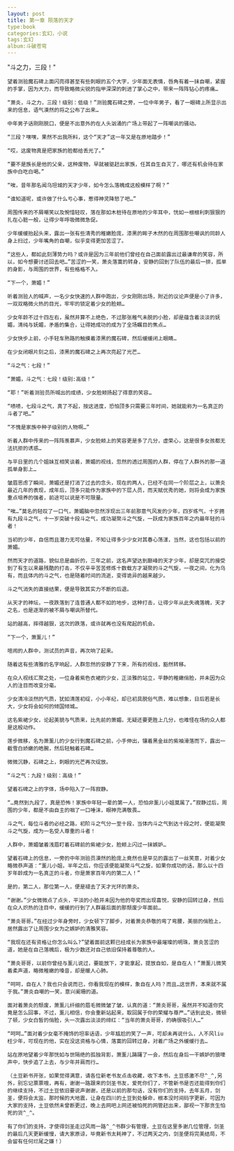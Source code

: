 ```yaml
---
layout: post
title: 第一章 陨落的天才
type:book
categories:玄幻，小说
tags:玄幻
album:斗破苍穹
---
```


   "斗之力，三段！"

    望着测验魔石碑上面闪亮得甚至有些刺眼的五个大字，少年面无表情，唇角有着一抹自嘲，紧握的手掌，因为大力，而导致略微尖锐的指甲深深的刺进了掌心之中，带来一阵阵钻心的疼痛…

    “萧炎，斗之力，三段！级别：低级！”测验魔石碑之旁，一位中年男子，看了一眼碑上所显示出来的信息，语气漠然的将之公布了出来…

    中年男子话刚刚脱口，便是不出意外的在人头汹涌的广场上带起了一阵嘲讽的骚动。

    “三段？嘿嘿，果然不出我所料，这个“天才”这一年又是在原地踏步！”

    “哎，这废物真是把家族的脸都给丢光了。”

    “要不是族长是他的父亲，这种废物，早就被驱赶出家族，任其自生自灭了，哪还有机会待在家族中白吃白喝。”

    “唉，昔年那名闻乌坦城的天才少年，如今怎么落魄成这般模样了啊？”

    “谁知道呢，或许做了什么亏心事，惹得神灵降怒了吧…”

    周围传来的不屑嘲笑以及惋惜轻叹，落在那如木桩待在原地的少年耳中，恍如一根根利刺狠狠的扎在心脏一般，让得少年呼吸微微急促。

    少年缓缓抬起头来，露出一张有些清秀的稚嫩脸庞，漆黑的眸子木然的在周围那些嘲讽的同龄人身上扫过，少年嘴角的自嘲，似乎变得更加苦涩了。

    “这些人，都如此刻薄势力吗？或许是因为三年前他们曾经在自己面前露出过最谦卑的笑容，所以，如今想要讨还回去吧…”苦涩的一笑，萧炎落寞的转身，安静的回到了队伍的最后一排，孤单的身影，与周围的世界，有些格格不入。

    “下一个，萧媚！”

    听着测验人的喊声，一名少女快速的人群中跑出，少女刚刚出场，附近的议论声便是小了许多，一双双略微火热的目光，牢牢的锁定着少女的脸颊…

    少女年龄不过十四左右，虽然并算不上绝色，不过那张稚气未脱的小脸，却是蕴含着淡淡的妩媚，清纯与妩媚，矛盾的集合，让得她成功的成为了全场瞩目的焦点…

    少女快步上前，小手轻车熟路的触摸着漆黑的魔石碑，然后缓缓闭上眼睛…

    在少女闭眼片刻之后，漆黑的魔石碑之上再次亮起了光芒…

    “斗之气：七段！”

    “萧媚，斗之气：七段！级别:高级！”

    “耶！”听着测验员所喊出的成绩，少女脸颊扬起了得意的笑容…

    “啧啧，七段斗之气，真了不起，按这进度，恐怕顶多只需要三年时间，她就能称为一名真正的斗者了吧…”

    “不愧是家族中种子级别的人物啊…”

    听着人群中传来的一阵阵羡慕声，少女脸颊上的笑容更是多了几分，虚荣心，这是很多女孩都无法抗拒的诱惑…

    与平日里的几个姐妹互相笑谈着，萧媚的视线，忽然的透过周围的人群，停在了人群外的那一道孤单身影上…

    皱眉思虑了瞬间，萧媚还是打消了过去的念头，现在的两人，已经不在同一个阶层之上，以萧炎最近几年的表现，成年后，顶多只能作为家族中的下层人员，而天赋优秀的她，则将会成为家族重点培养的强者，前途可以说是不可限量。

    “唉…”莫名的轻叹了一口气，萧媚脑中忽然浮现出三年前那意气风发的少年，四岁练气，十岁拥有九段斗之气，十一岁突破十段斗之气，成功凝聚斗之气旋，一跃成为家族百年之内最年轻的斗者！

    当初的少年，自信而且潜力无可估量，不知让得多少少女对其春心荡漾，当然，这也包括以前的萧媚。

    然而天才的道路，貌似总是曲折的，三年之前，这名声望达到巅峰的天才少年，却是突兀的接受到了有生以来最残酷的打击，不仅辛辛苦苦修炼十数载方才凝聚的斗之气旋，一夜之间，化为乌有，而且体内的斗之气，也是随着时间的流逝，变得诡异的越来越少。

    斗之气消失的直接结果，便是导致其实力不断的后退。

    从天才的神坛，一夜跌落到了连普通人都不如的地步，这种打击，让得少年从此失魂落魄，天才之名，也是逐渐的被不屑与嘲讽所替代。

    站的越高，摔得越狠，这次的跌落，或许就再也没有爬起的机会。

    “下一个，萧薰儿！”

    喧闹的人群中，测试员的声音，再次响了起来。

    随着这有些清雅的名字响起，人群忽然的安静了下来，所有的视线，豁然转移。

    在众人视线汇聚之处，一位身着紫色衣裙的少女，正淡雅的站立，平静的稚嫩俏脸，并未因为众人的注目而改变分毫。

    少女清冷淡然的气质，犹如清莲初绽，小小年纪，却已初具脱俗气质，难以想象，日后若是长大，少女将会如何的倾国倾城…

    这名紫裙少女，论起美貌与气质来，比先前的萧媚，无疑还要更胜上几分，也难怪在场的众人都是这般动作。

    莲步微移，名为萧薰儿的少女行到魔石碑之前，小手伸出，镶着黑金丝的紫袖滑落而下，露出一截雪白娇嫩的皓腕，然后轻触着石碑…

    微微沉静，石碑之上，刺眼的光芒再次绽放。

    “斗之气：九段！级别：高级！”

    望着石碑之上的字体，场中陷入了一阵寂静。

    “…竟然到九段了，真是恐怖！家族中年轻一辈的第一人，恐怕非薰儿小姐莫属了。”寂静过后，周围的少年，都是不由自主的咽了一口唾沫，眼神充满敬畏…

    斗之气，每位斗者的必经之路，初阶斗之气分一至十段，当体内斗之气到达十段之时，便能凝聚斗之气旋，成为一名受人尊重的斗者！

    人群中，萧媚皱着浅眉盯着石碑前的紫裙少女，脸颊上闪过一抹嫉妒…

    望着石碑上的信息，一旁的中年测验员漠然的脸庞上竟然也是罕见的露出了一丝笑意，对着少女略微恭声道：“薰儿小姐，半年之后，你应该便能凝聚斗气之旋，如果你成功的话，那么以十四岁年龄成为一名真正的斗者，你是萧家百年内的第二人！”

    是的，第二人，那位第一人，便是褪去了天才光环的萧炎。

    “谢谢。”少女微微点了点头，平淡的小脸并未因为他的夸奖而出现喜悦，安静的回转过身，然后在众人炽热的注目中，缓缓的行到了人群最后面的那颓废少年面前…

    “萧炎哥哥。”在经过少年身旁时，少女顿下了脚步，对着萧炎恭敬的弯了弯腰，美丽的俏脸上，居然露出了让周围少女为之嫉妒的清雅笑容。

    “我现在还有资格让你怎么叫么?”望着面前这颗已经成长为家族中最璀璨的明珠，萧炎苦涩的道，她是在自己落魄后，极为少数还对自己依旧保持着尊敬的人。

    “萧炎哥哥，以前你曾经与薰儿说过，要能放下，才能拿起，提放自如，是自在人！”萧薰儿微笑着柔声道，略微稚嫩的嗓音，却是暖人心肺。

    “呵呵，自在人？我也只会说而已，你看我现在的模样，象自在人吗？而且…这世界，本来就不属于我。”萧炎自嘲的一笑，意兴阑珊的道。

    面对着萧炎的颓废，萧薰儿纤细的眉毛微微皱了皱，认真的道：“萧炎哥哥，虽然并不知道你究竟是怎么回事，不过，薰儿相信，你会重新站起来，取回属于你的荣耀与尊严…”话到此处，微顿了顿，少女白皙的俏脸，头一次露出淡淡的绯红：“当年的萧炎哥哥，的确很吸引人…”

    “呵呵…”面对着少女毫不掩饰的坦率话语，少年尴尬的笑了一声，可却未再说什么，人不风liu枉少年，可现在的他，实在没这资格与心情，落寞的回转过身，对着广场之外缓缓行去…

    站在原地望着少年那恍如与世隔绝的孤独背影，萧薰儿踌躇了一会，然后在身后一干嫉妒的狼嚎声中，快步追了上去，与少年并肩而行…

    （土豆新书开张，如果觉得满意，请各位新老书友点击收藏，收下本书，土豆感激不尽^_^,另外，别忘记票票哦，再有，谢谢一路跟来的剑圣书友，爱死你们了，不管新书是否还能得到你们的继续支持，不过土豆依旧要说声谢谢，还是以前的那句话，没有你们的支持，去年五月，剑圣，便将会太监，那时候的大地震，让身在四川的土豆到处躲命，根本没时间码字更新，可因为大家的支持，土豆依然未曾断更过，晚上去网吧上网还被怕死的网管赶出来，鄙视一下那贪生怕死的货^_^。

    有了你们的支持，才使得剑圣走过风雨一路^_^书群少有管理，土豆在这里多谢几位管理，剑圣的最后几天更新缓慢，请大家原谅，毕竟新书太耗神了，不过两天之内，剑圣便将完美结局，不会留有任何烂尾之嫌！）
